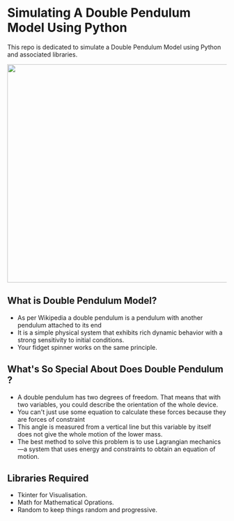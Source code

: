# Simulating A Double Pendulum Model Using Python
This repo is dedicated to simulate a Double Pendulum Model using Python and associated libraries.

<img src="https://media.wired.com/photos/59b2de3b4239c66d68e8a480/master/w_2560%2Cc_limit/Rotablade-pendulum-TA.jpg" width="1200" height="500">

## What is Double Pendulum Model?
- As per Wikipedia a double pendulum is a pendulum with another pendulum attached to its end
- It is a simple physical system that exhibits rich dynamic behavior with a strong sensitivity to initial conditions.
- Your fidget spinner works on the same principle.

## What's So Special About Does Double Pendulum ?
* A double pendulum has two degrees of freedom. That means that with two variables, you could describe the orientation of the whole device.
* You can't just use some equation to calculate these forces because they are forces of constraint
* This angle is measured from a vertical line but this variable by itself does not give the whole motion of the lower mass.
* The best method to solve this problem is to use Lagrangian mechanics—a system that uses energy and constraints to obtain an equation of motion.

## Libraries Required
- Tkinter for Visualisation.
- Math for Mathematical Oprations.
- Random to keep things random and progressive.
